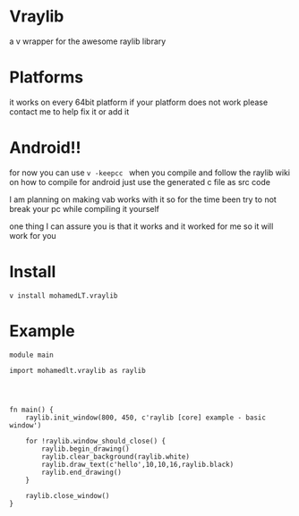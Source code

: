 # Vraylib
a v wrapper for the awesome raylib library
# Platforms
it works on every 64bit platform if your platform does not work please contact me to help fix it or add it 
# Android!!
for now you can use `v -keepcc ` when you compile and follow the raylib wiki on how to compile for android just use the generated c file as src code

I am planning on making vab works with it so for the time been try to not break your pc while compiling it yourself 

one thing I can assure you is that it works and it worked for me so it will work for you 
# Install 
`v install mohamedLT.vraylib`
# Example 
```
module main

import mohamedlt.vraylib as raylib




fn main() {
	raylib.init_window(800, 450, c'raylib [core] example - basic window')

	for !raylib.window_should_close() {
		raylib.begin_drawing()
		raylib.clear_background(raylib.white)
		raylib.draw_text(c'hello',10,10,16,raylib.black)
		raylib.end_drawing()
	}

	raylib.close_window()
}

```
